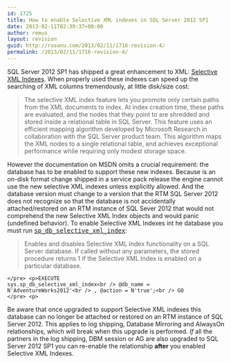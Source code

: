 ```yaml
---
id: 1725
title: How to enable Selective XML indexes in SQL Server 2012 SP1
date: 2013-02-11T02:39:37+00:00
author: remus
layout: revision
guid: http://rusanu.com/2013/02/11/1716-revision-4/
permalink: /2013/02/11/1716-revision-4/
---
```

SQL Server 2012 SP1 has shipped a great enhancement to XML: [Selective XML Indexes](http://msdn.microsoft.com/en-us/library/jj670108.aspx). When properly used these indexes can speed up the searching of XML columns tremendously, at little disk/size cost:

> The selective XML index feature lets you promote only certain paths from the XML documents to index. At index creation time, these paths are evaluated, and the nodes that they point to are shredded and stored inside a relational table in SQL Server. This feature uses an efficient mapping algorithm developed by Microsoft Research in collaboration with the SQL Server product team. This algorithm maps the XML nodes to a single relational table, and achieves exceptional performance while requiring only modest storage space.

However the documentation on MSDN omits a crucial requirement: the database has to be enabled to support these new indexes. Because is an on-disk format change shipped in a service pack release the engine cannot use the new selective XML indexes unless explicitly allowed. And the database version must change to a version that the RTM SQL Server 2012 does not recognize so that the database is not accidentally attached/restored on an RTM instance of SQL Sever 2012 that would not comprehend the new Selective XML Index objects and would panic (undefined behavior). To enable Selective XML Indexes int he database you must run [<tt>sp_db_selective_xml_index</tt>](http://msdn.microsoft.com/en-us/library/jj670102.aspx):

> Enables and disables Selective XML Index functionality on a SQL Server database. If called without any parameters, the stored procedure returns 1 if the Selective XML Index is enabled on a particular database.

<code class="prettyprint lang-sql">&lt;/pre>
&lt;p>EXECUTE sys.sp_db_selective_xml_index&lt;br />
    @db_name = N'AdventureWorks2012'&lt;br />
  , @action = N'true';&lt;br />
GO
&lt;/pre>
&lt;p></code>

Be aware that once upgraded to support Selective XML indexes this database can no longer be attached or restored on an RTM instance of SQL Server 2012. This applies to log shipping, Database Mirroring and AlwaysOn relationships, which will break when this upgrade is performed. _If_ all the partners in the log shipping, DBM session or AG are also upgraded to SQL Server 2012 SP1 you can re-enable the relationship **after** you enabled Selective XML Indexes.